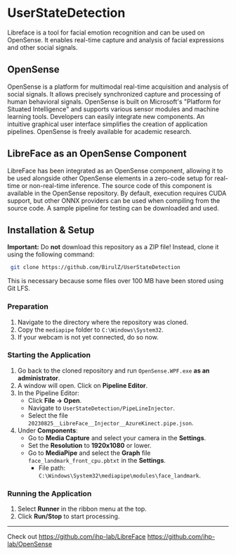 # UserStateDetection

Libreface is a tool for facial emotion recognition and can be used on OpenSense. It enables real-time capture and analysis of facial expressions and other social signals.

## OpenSense

OpenSense is a platform for multimodal real-time acquisition and analysis of social signals. It allows precisely synchronized capture and processing of human behavioral signals. OpenSense is built on Microsoft's "Platform for Situated Intelligence" and supports various sensor modules and machine learning tools. Developers can easily integrate new components. An intuitive graphical user interface simplifies the creation of application pipelines. OpenSense is freely available for academic research.

## LibreFace as an OpenSense Component

LibreFace has been integrated as an OpenSense component, allowing it to be used alongside other OpenSense elements in a zero-code setup for real-time or non-real-time inference. The source code of this component is available in the OpenSense repository. By default, execution requires CUDA support, but other ONNX providers can be used when compiling from the source code. A sample pipeline for testing can be downloaded and used.

## Installation & Setup

**Important:** Do **not** download this repository as a ZIP file! Instead, clone it using the following command:

```sh
 git clone https://github.com/BirulZ/UserStateDetection
```

This is necessary because some files over 100 MB have been stored using Git LFS.

### Preparation

1. Navigate to the directory where the repository was cloned.
2. Copy the `mediapipe` folder to `C:\Windows\System32`.
3. If your webcam is not yet connected, do so now.

### Starting the Application

1. Go back to the cloned repository and run `OpenSense.WPF.exe` **as an administrator**.
2. A window will open. Click on **Pipeline Editor**.
3. In the Pipeline Editor:
   - Click **File -> Open**.
   - Navigate to `UserStateDetection/PipeLineInjector`.
   - Select the file `20230825__LibreFace__Injector__AzureKinect.pipe.json`.
4. Under **Components**:
   - Go to **Media Capture** and select your camera in the **Settings**.
   - Set the **Resolution** to **1920x1080** or lower.
   - Go to **MediaPipe** and select the **Graph** file `face_landmark_front_cpu.pbtxt` in the **Settings**.
     - File path: `C:\Windows\System32\mediapipe\modules\face_landmark`.

### Running the Application

1. Select **Runner** in the ribbon menu at the top.
2. Click **Run/Stop** to start processing.

---
Check out 
https://github.com/ihp-lab/LibreFace
https://github.com/ihp-lab/OpenSense
